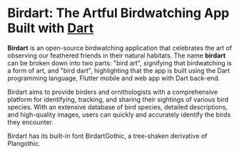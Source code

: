 # Birdart: The Artful Birdwatching App Built with [Dart](https://www.github.com/dart-lang/sdk)

**Birdart** is an open-source birdwatching application that celebrates the art of observing our feathered friends in their natural habitats. The name **birdart** can be broken down into two parts: "bird art", signifying that birdwatching is a form of art, and "bird dart", highlighting that the app is built using the Dart programming language, Flutter mobile and web app with Dart back-end.

Birdart aims to provide birders and ornithologists with a comprehensive platform for identifying, tracking, and sharing their sightings of various bird species. With an extensive database of bird species, detailed descriptions, and high-quality images, users can quickly and accurately identify the birds they encounter.

Birdart has its built-in font BirdartGothic, a tree-shaken derivative of Plangothic. 